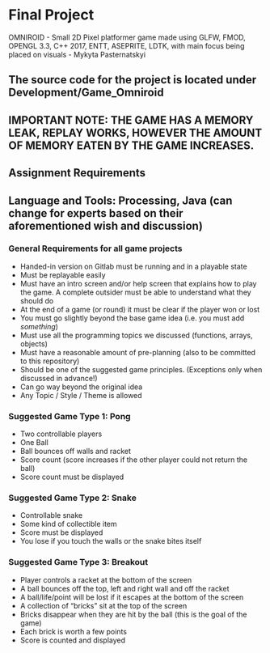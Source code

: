 # Final Project

OMNIROID - Small 2D Pixel platformer game made using GLFW, FMOD, OPENGL 3.3, C++ 2017, ENTT, ASEPRITE, LDTK, with main focus being placed on visuals - Mykyta Pasternatskyi

## The source code for the project is located under Development/Game_Omniroid

## IMPORTANT NOTE: THE GAME HAS A MEMORY LEAK, REPLAY WORKS, HOWEVER THE AMOUNT OF MEMORY EATEN BY THE GAME INCREASES.


## Assignment Requirements

## Language and Tools: Processing, Java (can change for experts based on their aforementioned wish and discussion)

### General Requirements for all game projects

* Handed-in version on Gitlab must be running and in a playable state
* Must be replayable easily
* Must have an intro screen and/or help screen that explains how to play the game. A complete outsider must be able to understand what they should do
* At the end of a game (or round) it must be clear if the player won or lost
* You must go slightly beyond the base game idea (i.e. you must add *something*)
* Must use all the programming topics we discussed (functions, arrays, objects)
* Must have a reasonable amount of pre-planning (also to be committed to this repository)
* Should be one of the suggested game principles. (Exceptions only when discussed in advance!)
* Can go way beyond the original idea
* Any Topic / Style / Theme is allowed

### Suggested Game Type 1: Pong

* Two controllable players
* One Ball
* Ball bounces off walls and racket
* Score count (score increases if the other player could not return the ball)
* Score count must be displayed

### Suggested Game Type 2: Snake

* Controllable snake
* Some kind of collectible item
* Score must be displayed
* You lose if you touch the walls or the snake bites itself

### Suggested Game Type 3: Breakout

* Player controls a racket at the bottom of the screen
* A ball bounces off the top, left and right wall and off the racket
* A ball/life/point will be lost if it escapes at the bottom of the screen
* A collection of “bricks” sit at the top of the screen
* Bricks disappear when they are hit by the ball (this is the goal of the game)
* Each brick is worth a few points
* Score is counted and displayed

